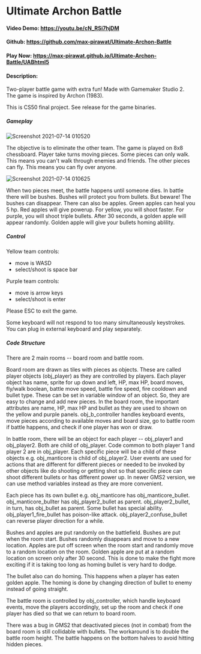 # Ultimate Archon Battle
#### Video Demo: https://youtu.be/cN_RSi7hjDM
#### Github: https://github.com/max-pirawat/Ultimate-Archon-Battle
#### Play Now: https://max-pirawat.github.io/Ultimate-Archon-Battle/UABhtml5
#### Description:
Two-player battle game with extra fun! Made with Gamemaker Studio 2. The game is inspired by Archon (1983).

This is CS50 final project. See release for the game binaries.

##### Gameplay

![Screenshot 2021-07-14 010520](https://user-images.githubusercontent.com/60696957/125503149-04f380c0-50a6-4615-9e97-ea0fe825f539.png)

The objective is to eliminate the other team. The game is played on 8x8 chessboard. Player take turns moving pieces. Some pieces can only walk.
This means you can't walk through enemies and friends. The other pieces can fly. This means you can fly over anyone.

![Screenshot 2021-07-14 010625](https://user-images.githubusercontent.com/60696957/125503178-31841b14-04a5-4b3d-b451-ab0d4f5b7546.png)

When two pieces meet, the battle happens until someone dies. In battle there will be bushes. Bushes will protect you from bullets. 
But beware! The bushes can disappear. There can also be apples. Green apples can heal you 5 hp. Red apples will give powerup. For yellow, you will shoot faster.
For purple, you will shoot triple bullets. After 30 seconds, a golden apple will appear randomly. Golden apple will give your bullets homing ablility.

##### Control

Yellow team controls:
- move is WASD
- select/shoot is space bar

Purple team controls:
- move is arrow keys
- select/shoot is enter

Please ESC to exit the game.

Some keyboard will not respond to too many simultaneously keystrokes. You can plug in external keyboard and play separately.

##### Code Structure

There are 2 main rooms -- board room and battle room.

Board room are drawn as tiles with pieces as objects. These are called player objects (obj_player) as they are controlled by players. Each player object
has name, sprite for up down and left, HP, max HP, board moves, fly/walk boolean, battle move speed, battle fire speed, fire cooldown and bullet type.
These can be set in variable window of an object. So, they are easy to change and add new pieces.
In the board room, the important attributes are name, HP, max HP and bullet as they are used to shown on the yellow and purple panels.
obj_b_controller handles keyboard events, move pieces according to available moves and board size, go to battle room if battle happens, and check if 
one player has won or draw.

In battle room, there will be an object for each player -- obj_player1 and obj_player2. Both are child of obj_player. Code common to both player 1 and player 2
are in obj_player. Each specific piece will be a child of these objects e.g. obj_manticore is child of obj_player2. User
events are used for actions that are different for different pieces or needed to be invoked by other objects like do shooting or getting shot so that 
specific piece can shoot different bullets or has different power up. In newer GMS2 version, we can use method variables instead as they are more convenient. 

Each piece has its own bullet e.g. obj_manticore has obj_manticore_bullet. obj_manticore_bullter has obj_player2_bullet as parent. obj_player2_bullet, in turn,
has obj_bullet as parent. Some bullet has special ability. obj_player1_fire_bullet has poison-like attack. obj_player2_confuse_bullet can reverse player direction 
for a while.

Bushes and apples are put randomly on the battlefield. Bushes are put when the room start. Bushes randomly disappears and move to a new location. Apples are 
put off screen when the room start and randomly move to a random location on the room. Golden apple are put at a random location on screen only after 30 second.
This is done to make the fight more exciting if it is taking too long as homing bullet is very hard to dodge.

The bullet also can do homing. This happens when a player has eaten golden apple. The homing is done by changing direction of bullet to enemy instead of going straight.

The battle room is controlled by obj_controller, which handle keyboard events, move the players accordingly, set up the room and check if one player has died so that we can return to board room.

There was a bug in GMS2 that deactivated pieces (not in combat) from the board room is still collidable with bullets. The workaround is to double the battle room height.
The battle happens on the bottom halves to avoid hitting hidden pieces. 
